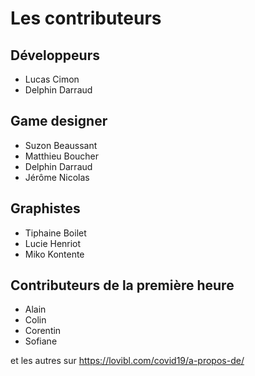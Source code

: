 # Les contributeurs

## Développeurs
* Lucas Cimon
* Delphin Darraud

## Game designer
* Suzon Beaussant
* Matthieu Boucher
* Delphin Darraud
* Jérôme Nicolas

## Graphistes
* Tiphaine Boilet
* Lucie Henriot
* Miko Kontente

## Contributeurs de la première heure
* Alain
* Colin
* Corentin
* Sofiane

et les autres sur https://lovibl.com/covid19/a-propos-de/